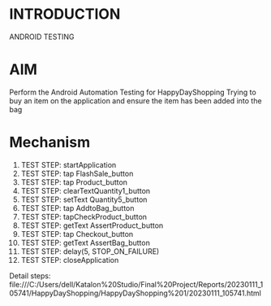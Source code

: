 # INTRODUCTION
ANDROID TESTING

# AIM
Perform the Android Automation Testing for HappyDayShopping
Trying to buy an item on the application and ensure the item has been added into the bag

# Mechanism
1. TEST STEP: startApplication
2. TEST STEP: tap FlashSale_button
3. TEST STEP: tap Product_button
4. TEST STEP: clearTextQuantity1_button
5. TEST STEP: setText Quantity5_button
6. TEST STEP: tap AddtoBag_button
7. TEST STEP: tapCheckProduct_button
8. TEST STEP: getText AssertProduct_button
9. TEST STEP: tap Checkout_button
10. TEST STEP: getText AssertBag_button
11. TEST STEP: delay(5, STOP_ON_FAILURE)
12. TEST STEP: closeApplication

Detail steps:
file:///C:/Users/dell/Katalon%20Studio/Final%20Project/Reports/20230111_105741/HappyDayShopping/HappyDayShopping%201/20230111_105741.html
